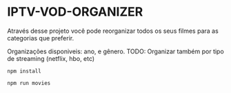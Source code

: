 # IPTV-VOD-ORGANIZER

Através desse projeto você pode reorganizar todos os seus filmes para as categorias que preferir.

Organizações disponiveis: ano, e gênero. 
TODO: Organizar também por tipo de streaming (netflix, hbo, etc)

```
npm install

npm run movies
```